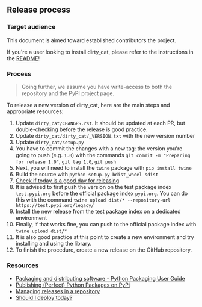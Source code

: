 ## Release process

### Target audience

This document is aimed toward established contributors the project.

If you're a user looking to install dirty_cat, please refer to
the instructions in the [README](README.rst)!

### Process

> Going further, we assume you have write-access to both the repository and 
> the PyPI project page.

To release a new version of dirty_cat,
here are the main steps and appropriate resources:

1. Update `dirty_cat/CHANGES.rst`. It should be updated at each PR,
   but double-checking before the release is good practice.
2. Update `dirty_cat/dirty_cat/_VERSION.txt` with the new version number
3. Update `dirty_cat/setup.py`
4. You have to commit the changes with a new tag: the version you're 
   going to push (e.g. `1.0`) with the commands 
   `git commit -m "Preparing for release 1.0"`, `git tag 1.0`, `git push`
6. Next, you will need to install the `twine` package with `pip install twine`
7. Build the source with `python setup.py bdist_wheel sdist`
8. [Check if today is a good day for releasing](https://shouldideploy.today/)
9. It is advised to first push the version on the test package index 
   `test.pypi.org` before the official package index `pypi.org`.
   You can do this with the command
   `twine upload dist/* --repository-url https://test.pypi.org/legacy/`
10. Install the new release from the test package index on a dedicated environment
11. Finally, if that works fine, you can push to the official package index with
    `twine upload dist/*`
12. It is also good practice at this point to create a new environment
    and try installing and using the library.
13. To finish the procedure, create a new release on the GitHub repository.

### Resources

- [Packaging and distributing software - Python Packaging User Guide](https://packaging.python.org/guides/distributing-packages-using-setuptools/)
- [Publishing (Perfect) Python Packages on PyPi](https://youtu.be/GIF3LaRqgXo)
- [Managing releases in a repository](https://docs.github.com/en/repositories/releasing-projects-on-github/managing-releases-in-a-repository)
- [Should I deploy today?](https://shouldideploy.today/)
